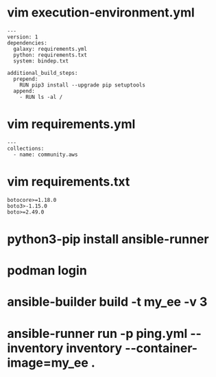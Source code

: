 # vim execution-environment.yml
```
---
version: 1
dependencies:
  galaxy: requirements.yml
  python: requirements.txt
  system: bindep.txt

additional_build_steps:
  prepend:
    RUN pip3 install --upgrade pip setuptools
  append:
    - RUN ls -al /
```

# vim requirements.yml
```
---
collections:
  - name: community.aws
```

# vim requirements.txt
```
botocore>=1.18.0
boto3>-1.15.0
boto>=2.49.0
```

# python3-pip install ansible-runner

# podman login
# ansible-builder build -t my_ee -v 3
# ansible-runner run -p ping.yml --inventory inventory --container-image=my_ee .
